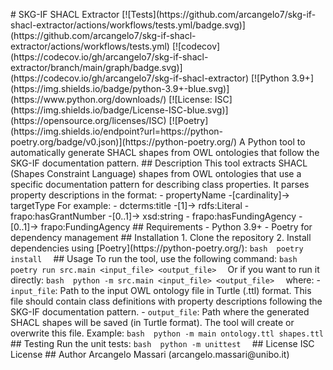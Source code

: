 #   S K G - I F   S H A C L   E x t r a c t o r  
  
 [ ! [ T e s t s ] ( h t t p s : / / g i t h u b . c o m / a r c a n g e l o 7 / s k g - i f - s h a c l - e x t r a c t o r / a c t i o n s / w o r k f l o w s / t e s t s . y m l / b a d g e . s v g ) ] ( h t t p s : / / g i t h u b . c o m / a r c a n g e l o 7 / s k g - i f - s h a c l - e x t r a c t o r / a c t i o n s / w o r k f l o w s / t e s t s . y m l )  
 [ ! [ c o d e c o v ] ( h t t p s : / / c o d e c o v . i o / g h / a r c a n g e l o 7 / s k g - i f - s h a c l - e x t r a c t o r / b r a n c h / m a i n / g r a p h / b a d g e . s v g ) ] ( h t t p s : / / c o d e c o v . i o / g h / a r c a n g e l o 7 / s k g - i f - s h a c l - e x t r a c t o r )  
 [ ! [ P y t h o n   3 . 9 + ] ( h t t p s : / / i m g . s h i e l d s . i o / b a d g e / p y t h o n - 3 . 9 + - b l u e . s v g ) ] ( h t t p s : / / w w w . p y t h o n . o r g / d o w n l o a d s / )  
 [ ! [ L i c e n s e :   I S C ] ( h t t p s : / / i m g . s h i e l d s . i o / b a d g e / L i c e n s e - I S C - b l u e . s v g ) ] ( h t t p s : / / o p e n s o u r c e . o r g / l i c e n s e s / I S C )  
 [ ! [ P o e t r y ] ( h t t p s : / / i m g . s h i e l d s . i o / e n d p o i n t ? u r l = h t t p s : / / p y t h o n - p o e t r y . o r g / b a d g e / v 0 . j s o n ) ] ( h t t p s : / / p y t h o n - p o e t r y . o r g / )  
  
 A   P y t h o n   t o o l   t o   a u t o m a t i c a l l y   g e n e r a t e   S H A C L   s h a p e s   f r o m   O W L   o n t o l o g i e s   t h a t   f o l l o w   t h e   S K G - I F   d o c u m e n t a t i o n   p a t t e r n .  
  
 # #   D e s c r i p t i o n  
  
 T h i s   t o o l   e x t r a c t s   S H A C L   ( S h a p e s   C o n s t r a i n t   L a n g u a g e )   s h a p e s   f r o m   O W L   o n t o l o g i e s   t h a t   u s e   a   s p e c i f i c   d o c u m e n t a t i o n   p a t t e r n   f o r   d e s c r i b i n g   c l a s s   p r o p e r t i e s .   I t   p a r s e s   p r o p e r t y   d e s c r i p t i o n s   i n   t h e   f o r m a t :  
  
 -   p r o p e r t y N a m e   - [ c a r d i n a l i t y ] - >   t a r g e t T y p e  
  
 F o r   e x a m p l e :  
  
 -   d c t e r m s : t i t l e   - [ 1 ] - >   r d f s : L i t e r a l  
 -   f r a p o : h a s G r a n t N u m b e r   - [ 0 . . 1 ] - >   x s d : s t r i n g  
 -   f r a p o : h a s F u n d i n g A g e n c y   - [ 0 . . 1 ] - >   f r a p o : F u n d i n g A g e n c y  
  
 # #   R e q u i r e m e n t s  
  
 -   P y t h o n   3 . 9 +  
 -   P o e t r y   f o r   d e p e n d e n c y   m a n a g e m e n t  
  
 # #   I n s t a l l a t i o n  
  
 1 .   C l o n e   t h e   r e p o s i t o r y  
 2 .   I n s t a l l   d e p e n d e n c i e s   u s i n g   [ P o e t r y ] ( h t t p s : / / p y t h o n - p o e t r y . o r g / ) :  
  
 ` ` ` b a s h  
 p o e t r y   i n s t a l l  
 ` ` `  
  
 # #   U s a g e  
  
 T o   r u n   t h e   t o o l ,   u s e   t h e   f o l l o w i n g   c o m m a n d :  
  
 ` ` ` b a s h  
 p o e t r y   r u n   s r c . m a i n   < i n p u t _ f i l e >   < o u t p u t _ f i l e >  
 ` ` `  
  
 O r   i f   y o u   w a n t   t o   r u n   i t   d i r e c t l y :  
  
 ` ` ` b a s h  
 p y t h o n   - m   s r c . m a i n   < i n p u t _ f i l e >   < o u t p u t _ f i l e >  
 ` ` `  
  
 w h e r e :  
 -   ` i n p u t _ f i l e ` :   P a t h   t o   t h e   i n p u t   O W L   o n t o l o g y   f i l e   i n   T u r t l e   ( . t t l )   f o r m a t .   T h i s   f i l e   s h o u l d   c o n t a i n   c l a s s   d e f i n i t i o n s   w i t h   p r o p e r t y   d e s c r i p t i o n s   f o l l o w i n g   t h e   S K G - I F   d o c u m e n t a t i o n   p a t t e r n .  
 -   ` o u t p u t _ f i l e ` :   P a t h   w h e r e   t h e   g e n e r a t e d   S H A C L   s h a p e s   w i l l   b e   s a v e d   ( i n   T u r t l e   f o r m a t ) .   T h e   t o o l   w i l l   c r e a t e   o r   o v e r w r i t e   t h i s   f i l e .  
  
 E x a m p l e :  
 ` ` ` b a s h  
 p y t h o n   - m   m a i n   o n t o l o g y . t t l   s h a p e s . t t l  
 ` ` `  
  
 # #   T e s t i n g  
  
 R u n   t h e   u n i t   t e s t s :  
  
 ` ` ` b a s h  
 p y t h o n   - m   u n i t t e s t  
 ` ` `  
  
 # #   L i c e n s e  
  
 I S C   L i c e n s e  
  
 # #   A u t h o r  
  
 A r c a n g e l o   M a s s a r i   ( a r c a n g e l o . m a s s a r i @ u n i b o . i t ) 